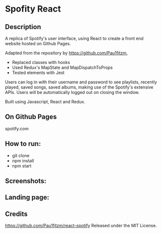 # Spofity React #

## Description ## 

A replica of Spotify's user interface, using React to create a front end website hosted on Github Pages.


Adapted from the repository by https://github.com/Pau1fitzm, 

* Replaced classes with hooks
* Used Redux's MapState and MapDispatchToProps
* Tested elements with Jest  

Users can log in with their username and password to see playlists, recently played, saved songs, saved albums, making use of the Spotify's extensive APIs. Users will be automatically logged out on closing the window. 

Built using Javascript, React and Redux.  

## On Github Pages ##

spotify.com


## How to run: ##

* git clone
* npm install
* npm start

## Screenshots: ##

## Landing page: ##



## Credits ##

https://github.com/Pau1fitzm/react-spotify
Released under the MIT License.